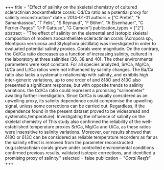 +++
title = "Effect of salinity on the skeletal chemistry of cultured scleractinian zooxanthellate corals: Cd/Ca ratio as a potential proxy for salinity reconstruction"
date = 2014-01-01
authors = ["C Pretet", "E Samankassou", "T Felis", "S Reynaud", "F Böhm", "A Eisenhauer", "C Ferrier-Pagès", "J-P Gattuso", "G Camoin"]
publication_types = ["2"]
abstract = "The effect of salinity on the elemental and isotopic skeletal composition of modern zooxanthellate scleractinian corals (Acropora sp., Montipora verrucosa and Stylophora pistillata) was investigated in order to evaluated potential salinity proxies. Corals were magnitude. On the contrary, the Cd/Ca ratio decreases as a function of increasing salinity, cultured in the laboratory at three salinities (36, 38 and 40). The other environmental parameters were kept constant. For all species analyzed, Sr/Ca, Mg/Ca, U/Ca and Li/Ca ratios were not influenced by salinity changes. The Ba/Ca ratio also lacks a systematic relationship with salinity, and exhibits high inter-generic variations, up to one order of and δ18O and δ13C also presented a significant response, but with opposite trends to salinity variations. the Cd/Ca ratio could represent a promising \"salinometer\" awaiting further investigation. Since Cd/Ca is usually considered as an upwelling proxy, its salinity dependence could compromise the upwelling signal, unless some corrections can be carried out. Regardless, if the dependence found in the present dataset proved to be widespread and systematic,temperature). Investigating the influence of salinity on the skeletal chemistry of This study also confirmed the reliability of the well-established temperature proxies Sr/Ca, Mg/Ca and U/Ca, as these ratios were insensitive to salinity variations. Moreover, our results showed that δ18O or δ13C can be considered as reliable temperature recorders as far as the salinity effect is removed from the parameter reconstructed (e.g.scleractinian corals grown under controlled environmental conditions confirmed previous results, validated isotopic corrections, and identified a promising proxy of salinity."
selected = false
publication = "*Coral Reefs*"
+++

